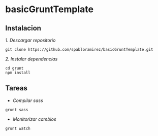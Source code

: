 # basicGruntTemplate

## Instalacion
_1. Descargar repositorio_

```
git clone https://github.com/spabloramirez/basicGruntTemplate.git 
```

_2. Instalar dependencias_

```
cd grunt
npm install 
```

## Tareas
- _Compilar sass_

```
grunt sass 
```
- _Monitorizar cambios_

```
grunt watch
```